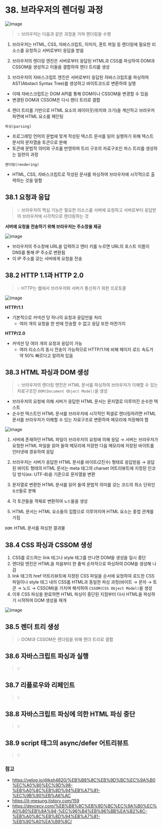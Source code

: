 # 38. 브라우저의 렌더링 과정

![image](https://user-images.githubusercontent.com/55246584/154802263-0bec2bb1-fdf8-409e-8382-f84ef8ae267f.png)

> 💡 브라우저는 다음과 같은 과정을 거쳐 렌더링을 수행

1. 브라우저는 HTML, CSS, 자바스크립트, 이미지, 폰트 파일 등 렌더링에 필요한 리소스를 요청하고 서버로부터 응답을 받음

2. 브라우저의 렌더링 엔진은 서버로부터 응답된 HTML과 CSS를 파싱하여 DOM과 CSSOM을 생성하고 이들을 결합하여 렌더 트리를 생성

3. 브라우저의 자바스크립트 엔진은 서버로부터 응답된 자바스크립트를 파싱하여 AST(Abstact Syntax Tree)를 생성하고 바이트코드로 변환하여 실행

- 이때 자바스크립트는 DOM API를 통해 DOM이나 CSSOM을 변경할 수 있음
- 변경된 DOM과 CSSOM은 다시 렌더 트리로 결합

4. 렌더 트리를 기반으로 HTML 요소의 레이아웃(위치와 크기)을 계산하고 브라우저 화면에 HTML 요소를 페인팅

`파싱(parsing)`

- 프로그래밍 언어의 문법에 맞게 작성된 텍스트 문서를 읽어 실행하기 위해 텍스트 문서의 문자열을 토큰으로 분해
- 토큰에 문법적 의미와 구조를 반영하여 트리 구조의 자료구조인 파스 트리를 생성하는 일련의 과정

`렌더링(rendering)`

- HTML, CSS, 자바스크립트로 작성된 문서를 파싱하여 브라우저에 시각적으로 출력하는 것을 말함

## 38.1 요청과 응답

> 💡 브라우저의 핵심 기능은 필요한 리소스를 서버에 요청하고 서버로부터 응답받아 브라우저에 시각적으로 렌더링하는 것

**서버에 요청을 전송하기 위해 브라우저는 주소창을 제공**

![image](https://user-images.githubusercontent.com/55246584/154802809-108bfb91-01ab-4728-a428-c82f9788e2ee.png)

- 브라우저의 주소창에 URL을 입력하고 엔터 키를 누르면 URL의 호스트 이름이 DNS를 통해 IP 주소로 변환됨
- 이 IP 주소를 갖는 서버에게 요청을 전송

## 38.2 HTTP 1.1과 HTTP 2.0

> 💡 HTTP는 웹에서 브라우저와 서버가 통신하기 위한 프로토콜

![image](https://user-images.githubusercontent.com/55246584/154802979-38bfe8c3-b369-4760-9eac-4778e84cee44.png)

**HTTP/1.1**

- 기본적으로 커넥션 당 하나의 요청과 응답만을 처리
  - 여러 개의 요청을 한 번에 전송할 수 없고 응답 또한 마찬가지

**HTTP/2.0**

- 커넥션 당 여러 개의 요청과 응답이 가능
  - 여러 리소스의 동시 전송이 가능하므로 HTTP/1.1에 비해 페이지 로드 속도가 약 50% 빠르다고 알려져 있음

## 38.3 HTML 파싱과 DOM 생성

> 💡 브라우저의 렌더링 엔진은 HTML 문서를 파싱하여 브라우저가 이해할 수 있는 자료구조인 `DOM(Document Object Model)`을 생성

- 브라우저의 요청에 의해 서버가 응답한 HTML 문서는 문자열로 이루어진 순수한 텍스트
- 순수한 텍스트인 HTML 문서를 브라우저에 시각적인 픽셀로 렌더링하려면 HTML 문서를 브라우저가 이해할 수 있는 자료구조로 변환하여 메모리에 저장해야 함

![image](https://user-images.githubusercontent.com/55246584/154803240-a303df10-dd09-4240-b8e4-0150868bf6e6.png)

1. 서버에 존재하던 HTML 파일이 브라우저의 요청에 의해 응답 → 서버는 브라우저가 요청한 HTML 파일을 읽어 들여 메모리에 저장한 다음 메모리에 저장된 바이트를 인터넷에 경유하여 응답

2. 브라우저는 서버가 응답한 HTML 문서를 바이트(2진수) 형태로 응답받음 → 응답된 바이트 형태의 HTML 문서는 meta 태그의 charset 어트리뷰트에 지정된 인코딩 방식(ex: UTF-8)을 기준으로 문자열을 변환

3. 문자열로 변환한 HTML 문서를 읽어 들여 문법적 의미를 갖는 코드의 최소 단위인 `토큰`들로 분해

4. 각 토큰들을 객체로 변환하여 `노드`들을 생성

5. HTML 문서는 HTML 요소들의 집합으로 이루어지며 HTML 요소는 중첩 관계를 가짐

`DOM`: HTML 문서를 파싱한 결과물

## 38.4 CSS 파싱과 CSSOM 생성

1. CSS를 로드하는 link 태그나 style 태그를 만나면 DOM을 생성을 일시 중단
2. 렌더링 엔진은 HTML을 처음부터 한 줄씩 순차적으로 파싱하여 DOM을 생성해 나감
3. link 태그의 href 어트리뷰트에 지정된 CSS 파일을 순서에 요청하여 로드한 CSS 파일이나 style 태그 내의 CSS를 HTML과 동일한 파싱 과정(바이트 → 문자 → 토큰 → 노드 → CSSOM)을 거치며 해석하여 `CSSOM(CSS Object Model)`을 생성
4. 이후 CSS 파싱을 완료하면 HTML 파싱이 중단된 지점부터 다시 HTML을 파싱하기 시작하여 DOM 생성을 재개

![image](https://user-images.githubusercontent.com/55246584/154803600-88d8c0d6-1a65-4cd5-8f8a-5e4a9bc7f51c.png)

## 38.5 렌더 트리 생성

> 💡 DOM과 CSSOM은 렌더링을 위해 렌더 트리로 결합

## 38.6 자바스크립트 파싱과 실행

> 💡

## 38.7 리플로우와 리페인트

> 💡

## 38.8 자바스크립트 파싱에 의한 HTML 파싱 중단

> 💡

## 38.9 script 태그의 async/defer 어트리뷰트

> 💡

### 참고

- https://velog.io/@ksh4820/%EB%B8%8C%EB%9D%BC%EC%9A%B0%EC%A0%80%EC%9D%98-%EB%A0%8C%EB%8D%94%EB%A7%81-%EC%9B%90%EB%A6%AC
- https://it-mesung.tistory.com/159
- https://devcecy.com/%EB%B8%8C%EB%9D%BC%EC%9A%B0%EC%A0%80%EB%8A%94-%EC%96%B4%EB%96%BB%EA%B2%8C-%EB%A0%8C%EB%8D%94%EB%A7%81-%EB%90%A0%EA%B9%8C/
